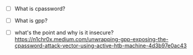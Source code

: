 - [ ] What is cpassword?
- [ ] What is gpp?
- [ ] what's the point and why is it insecure?
https://n1chr0x.medium.com/unwrapping-gpp-exposing-the-cpassword-attack-vector-using-active-htb-machine-4d3b97e0ac43



